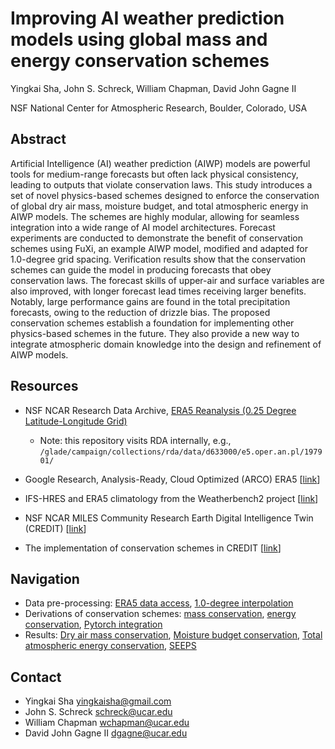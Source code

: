 # Improving AI weather prediction models using global mass and energy conservation schemes

Yingkai Sha, John S. Schreck, William Chapman, David John Gagne II

NSF National Center for Atmospheric Research, Boulder, Colorado, USA

## Abstract

Artificial Intelligence (AI) weather prediction (AIWP) models are powerful tools for medium-range forecasts but often lack physical consistency, leading to outputs that violate conservation laws. This study introduces a set of novel physics-based schemes designed to enforce the conservation of global dry air mass, moisture budget, and total atmospheric energy in AIWP models. The schemes are highly modular, allowing for seamless integration into a wide range of AI model architectures. Forecast experiments are conducted to demonstrate the benefit of conservation schemes using FuXi, an example AIWP model, modified and adapted for 1.0-degree grid spacing. Verification results show that the conservation schemes can guide the model in producing forecasts that obey conservation laws. The forecast skills of upper-air and surface variables are also improved, with longer forecast lead times receiving larger benefits. Notably, large performance gains are found in the total precipitation forecasts, owing to the reduction of drizzle bias. The proposed conservation schemes establish a foundation for implementing other physics-based schemes in the future. They also provide a new way to integrate atmospheric domain knowledge into the design and refinement of AIWP models.

## Resources

* NSF NCAR Research Data Archive, [ERA5 Reanalysis (0.25 Degree Latitude-Longitude Grid)](https://rda.ucar.edu/datasets/d633000/)
  * Note: this repository visits RDA internally, e.g., `/glade/campaign/collections/rda/data/d633000/e5.oper.an.pl/197901/`

* Google Research, Analysis-Ready, Cloud Optimized (ARCO) ERA5 [[link](https://cloud.google.com/storage/docs/public-datasets/era5)]

* IFS-HRES and ERA5 climatology from the Weatherbench2 project [[link](https://weatherbench2.readthedocs.io/en/latest/data-guide.html)]

* NSF NCAR MILES Community Research Earth Digital Intelligence Twin (CREDIT) [[link](https://github.com/NCAR/miles-credit)]

* The implementation of conservation schemes in CREDIT [[link](https://github.com/NCAR/miles-credit/blob/main/credit/postblock.py)]

## Navigation

* Data pre-processing: [ERA5 data access](https://github.com/yingkaisha/CREDIT-physics-run/blob/main/data_preprocessing/DATA00_ERA5_plevel_preprocess.ipynb), [1.0-degree interpolation](https://github.com/yingkaisha/CREDIT-physics-run/blob/main/data_preprocessing/DATA01_ERA5_plevel_1deg_interp.ipynb)
* Derivations of conservation schemes: [mass conservation](https://github.com/yingkaisha/CREDIT-physics-run/blob/main/physics/DEV01_global_mass_conservation_plevel.ipynb), [energy conservation](https://github.com/yingkaisha/CREDIT-physics-run/blob/main/physics/DEV01_global_energy_conservation_plevel.ipynb), [Pytorch integration](https://github.com/yingkaisha/CREDIT-physics-run/blob/main/physics/DEV02_conservation_schemes_pytorch.ipynb)
* Results: [Dry air mass conservation](https://github.com/yingkaisha/CREDIT-physics-run/blob/main/visualization/FIG03_dry_air_conserve.ipynb), [Moisture budget conservation](https://github.com/yingkaisha/CREDIT-physics-run/blob/main/visualization/FIG04_water_conserve.ipynb), [Total atmospheric energy conservation](https://github.com/yingkaisha/CREDIT-physics-run/blob/main/visualization/FIG05_energy_conserve.ipynb), [SEEPS](https://github.com/yingkaisha/CREDIT-physics-run/blob/main/visualization/FIG11_SEEPS.ipynb)

## Contact

* Yingkai Sha <yingkaisha@gmail.com>
* John S. Schreck <schreck@ucar.edu>
* William Chapman <wchapman@ucar.edu>
* David John Gagne II <dgagne@ucar.edu>
